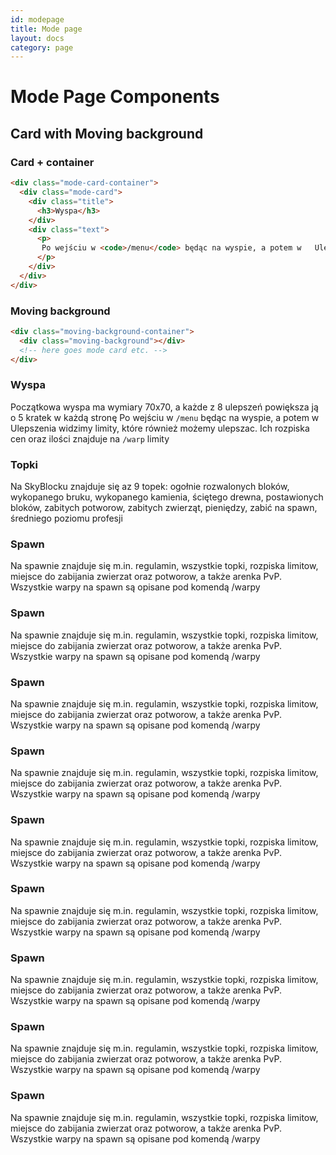 ```yaml
---
id: modepage
title: Mode page
layout: docs
category: page
---
```


# Mode Page Components

## Card with Moving background

### Card + container

```html
<div class="mode-card-container">
  <div class="mode-card">
    <div class="title">
      <h3>Wyspa</h3>
    </div>
    <div class="text">
      <p>
       Po wejściu w <code>/menu</code> będąc na wyspie, a potem w   Ulepszenia widzimy limity, które również możemy ulepszac. Ich rozpiska cen oraz ilości znajduje na <code>/warp</code> limity
      </p>
    </div>
  </div>
</div>
```

### Moving background

```html
<div class="moving-background-container">
  <div class="moving-background"></div>
  <!-- here goes mode card etc. -->
</div>
```

<div class="moving-background-container">
  <div class="moving-background"></div>
  <div class="mode-card-container">
    <div class="mode-card">
      <div class="title">
        <h3>Wyspa</h3>
      </div>
      <div class="text">
        <p>Początkowa wyspa ma wymiary 70x70, a każde z 8 ulepszeń powiększa ją o 5 kratek w każdą stronę
          Po wejściu w <code>/menu</code> będąc na wyspie, a potem w Ulepszenia widzimy limity, które również możemy ulepszac. Ich rozpiska cen oraz ilości znajduje na <code>/warp</code> limity
          </p>
      </div>
    </div>
    <div class="mode-card">
      <div class="title">
        <h3>Topki</h3>
      </div>
      <div class="text">
        <p>Na SkyBlocku znajduje się az 9 topek: ogołnie rozwalonych bloków, wykopanego bruku, wykopanego kamienia, ściętego drewna, postawionych bloków, zabitych potworow, zabitych zwierząt, pieniędzy, zabić na spawn, średniego poziomu profesji</p>
      </div>
    </div>
    <div class="mode-card">
      <div class="title">
        <h3>Spawn</h3>
      </div>
      <div class="text">
        <p>Na spawnie znajduje się m.in. regulamin, wszystkie topki, rozpiska limitow, miejsce do zabijania zwierzat oraz potworow, a także arenka PvP. Wszystkie warpy na spawn są opisane pod komendą /warpy</p>
      </div>
    </div>
    <div class="mode-card">
      <div class="title">
        <h3>Spawn</h3>
      </div>
      <div class="text">
        <p>Na spawnie znajduje się m.in. regulamin, wszystkie topki, rozpiska limitow, miejsce do zabijania zwierzat oraz potworow, a także arenka PvP. Wszystkie warpy na spawn są opisane pod komendą /warpy</p>
      </div>
    </div>
    <div class="mode-card">
      <div class="title">
        <h3>Spawn</h3>
      </div>
      <div class="text">
        <p>Na spawnie znajduje się m.in. regulamin, wszystkie topki, rozpiska limitow, miejsce do zabijania zwierzat oraz potworow, a także arenka PvP. Wszystkie warpy na spawn są opisane pod komendą /warpy</p>
      </div>
    </div>
    <div class="mode-card">
      <div class="title">
        <h3>Spawn</h3>
      </div>
      <div class="text">
        <p>Na spawnie znajduje się m.in. regulamin, wszystkie topki, rozpiska limitow, miejsce do zabijania zwierzat oraz potworow, a także arenka PvP. Wszystkie warpy na spawn są opisane pod komendą /warpy</p>
      </div>
    </div>
    <div class="mode-card">
      <div class="title">
        <h3>Spawn</h3>
      </div>
      <div class="text">
        <p>Na spawnie znajduje się m.in. regulamin, wszystkie topki, rozpiska limitow, miejsce do zabijania zwierzat oraz potworow, a także arenka PvP. Wszystkie warpy na spawn są opisane pod komendą /warpy</p>
      </div>
    </div>
    <div class="mode-card">
      <div class="title">
        <h3>Spawn</h3>
      </div>
      <div class="text">
        <p>Na spawnie znajduje się m.in. regulamin, wszystkie topki, rozpiska limitow, miejsce do zabijania zwierzat oraz potworow, a także arenka PvP. Wszystkie warpy na spawn są opisane pod komendą /warpy</p>
      </div>
    </div>
    <div class="mode-card">
      <div class="title">
        <h3>Spawn</h3>
      </div>
      <div class="text">
        <p>Na spawnie znajduje się m.in. regulamin, wszystkie topki, rozpiska limitow, miejsce do zabijania zwierzat oraz potworow, a także arenka PvP. Wszystkie warpy na spawn są opisane pod komendą /warpy</p>
      </div>
    </div>
    <div class="mode-card">
      <div class="title">
        <h3>Spawn</h3>
      </div>
      <div class="text">
        <p>Na spawnie znajduje się m.in. regulamin, wszystkie topki, rozpiska limitow, miejsce do zabijania zwierzat oraz potworow, a także arenka PvP. Wszystkie warpy na spawn są opisane pod komendą /warpy</p>
      </div>
    </div>
    <div class="mode-card">
      <div class="title">
        <h3>Spawn</h3>
      </div>
      <div class="text">
        <p>Na spawnie znajduje się m.in. regulamin, wszystkie topki, rozpiska limitow, miejsce do zabijania zwierzat oraz potworow, a także arenka PvP. Wszystkie warpy na spawn są opisane pod komendą /warpy</p>
      </div>
    </div>
  </div>
</div>
